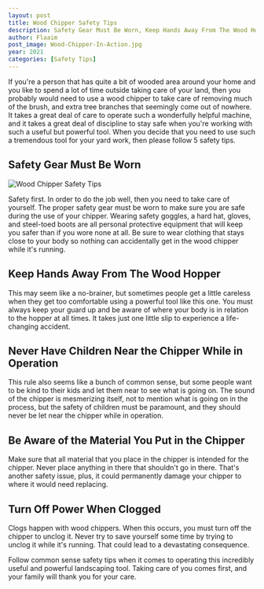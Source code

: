 ```yaml
---
layout: post
title: Wood Chipper Safety Tips
description: Safety Gear Must Be Worn, Keep Hands Away From The Wood Hopper, Never Have Children Near the Chipper While in Operation, Be Aware of the Material You Put in the Chipper, Turn Off Power When Clogged
author: Flaaim
post_image: Wood-Chipper-In-Action.jpg
year: 2021
categories: [Safety Tips]
---
```



If you're a person that has quite a bit of wooded area around your home and you like to spend a lot of time outside taking care of your land, then you probably would need to use a wood chipper to take care of removing much of the brush, and extra tree branches that seemingly come out of nowhere. It takes a great deal of care to operate such a wonderfully helpful machine, and it takes a great deal of discipline to stay safe when you're working with such a useful but powerful tool. When you decide that you need to use such a tremendous tool for your yard work, then please follow 5 safety tips.

## Safety Gear Must Be Worn

![Wood Chipper Safety Tips](http://safetyworkblog.com/assets/Wood-Chipper-In-Action.jpg)

Safety first. In order to do the job well, then you need to take care of yourself. The proper safety gear must be worn to make sure you are safe during the use of your chipper. Wearing safety goggles, a hard hat, gloves, and steel-toed boots are all personal protective equipment that will keep you safer than if you wore none at all. Be sure to wear clothing that stays close to your body so nothing can accidentally get in the wood chipper while it's running.

## Keep Hands Away From The Wood Hopper

This may seem like a no-brainer, but sometimes people get a little careless when they get too comfortable using a powerful tool like this one. You must always keep your guard up and be aware of where your body is in relation to the hopper at all times. It takes just one little slip to experience a life-changing accident.

## Never Have Children Near the Chipper While in Operation

This rule also seems like a bunch of common sense, but some people want to be kind to their kids and let them near to see what is going on. The sound of the chipper is mesmerizing itself, not to mention what is going on in the process, but the safety of children must be paramount, and they should never be let near the chipper while in operation.

## Be Aware of the Material You Put in the Chipper

Make sure that all material that you place in the chipper is intended for the chipper. Never place anything in there that shouldn't go in there. That's another safety issue, plus, it could permanently damage your chipper to where it would need replacing.

## Turn Off Power When Clogged

Clogs happen with wood chippers. When this occurs, you must turn off the chipper to unclog it. Never try to save yourself some time by trying to unclog it while it's running. That could lead to a devastating consequence.

Follow common sense safety tips when it comes to operating this incredibly useful and powerful landscaping tool. Taking care of you comes first, and your family will thank you for your care.
